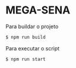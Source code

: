 # MEGA-SENA

Para buildar o projeto
```bash
$ npm run build
```

Para executar o script
```bash
$ npm run start
```